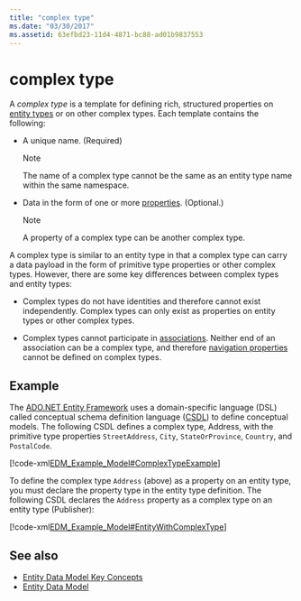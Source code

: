 ```yaml
---
title: "complex type"
ms.date: "03/30/2017"
ms.assetid: 63efbd23-11d4-4871-bc88-ad01b9837553
---
```

# complex type
A *complex type* is a template for defining rich, structured properties on [entity types](entity-type.md) or on other complex types. Each template contains the following:  
  
- A unique name. (Required)  
  
    > [!NOTE]
    > The name of a complex type cannot be the same as an entity type name within the same namespace.  
  
- Data in the form of one or more [properties](property.md). (Optional.)  
  
    > [!NOTE]
    > A property of a complex type can be another complex type.  
  
 A complex type is similar to an entity type in that a complex type can carry a data payload in the form of primitive type properties or other complex types. However, there are some key differences between complex types and entity types:  
  
- Complex types do not have identities and therefore cannot exist independently. Complex types can only exist as properties on entity types or other complex types.  
  
- Complex types cannot participate in [associations](association-type.md). Neither end of an association can be a complex type, and therefore [navigation properties](navigation-property.md) cannot be defined on complex types.  
  
## Example  
 The [ADO.NET Entity Framework](./ef/index.md) uses a domain-specific language (DSL) called conceptual schema definition language ([CSDL](/ef/ef6/modeling/designer/advanced/edmx/csdl-spec)) to define conceptual models. The following CSDL defines a complex type, Address, with the primitive type properties `StreetAddress`, `City`, `StateOrProvince`, `Country`, and `PostalCode`.  
  
 [!code-xml[EDM_Example_Model#ComplexTypeExample](../../../../samples/snippets/xml/VS_Snippets_Data/edm_example_model/xml/books2.edmx#complextypeexample)]  
  
 To define the complex type `Address` (above) as a property on an entity type, you must declare the property type in the entity type definition. The following CSDL declares the `Address` property as a complex type on an entity type (Publisher):  
  
 [!code-xml[EDM_Example_Model#EntityWithComplexType](../../../../samples/snippets/xml/VS_Snippets_Data/edm_example_model/xml/books3.edmx#entitywithcomplextype)]  
  
## See also

- [Entity Data Model Key Concepts](entity-data-model-key-concepts.md)
- [Entity Data Model](entity-data-model.md)
